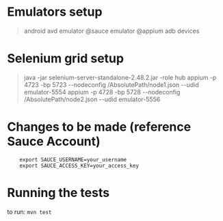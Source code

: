 
# Emulators setup
>android avd
>emulator @sauce
>emulator @appium
>adb devices

# Selenium grid setup
>java -jar selenium-server-standalone-2.48.2.jar -role hub
>appium -p 4723 -bp 5723 --nodeconfig /AbsolutePath/node1.json --udid emulator-5554
>appium -p 4728 -bp 5728 --nodeconfig /AbsolutePath/node2.json --udid emulator-5556

# Changes to be made (reference Sauce Account)
```
	export SAUCE_USERNAME=your_username
	export SAUCE_ACCESS_KEY=your_access_key
```

# Running the tests
to run: `mvn test`
